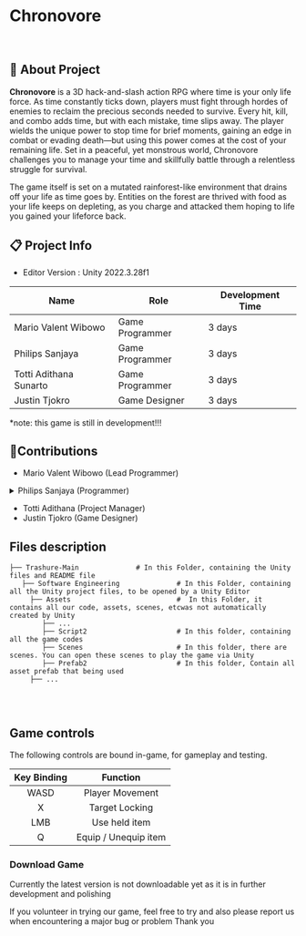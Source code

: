 
<h1>Chronovore</h1>
<p align="center">
<!--   <img width="100%"src=".png"> -->
  </br>
</p>

## 🔴 About Project
**Chronovore** is a 3D hack-and-slash action RPG where time is your only life force. As time constantly ticks down, players must fight through hordes of enemies to reclaim the precious seconds needed to survive. Every hit, kill, and combo adds time, but with each mistake, time slips away. The player wields the unique power to stop time for brief moments, gaining an edge in combat or evading death—but using this power comes at the cost of your remaining life. Set in a peaceful, yet monstrous world, Chronovore challenges you to manage your time and skillfully battle through a relentless struggle for survival.

The game itself is set on a mutated rainforest-like environment that drains off your life as time goes by. Entities on the forest are thrived with food as your life keeps on depleting, as you charge and attacked them hoping to life you gained your lifeforce back. 
<br>

## 📋 Project Info 
* Editor Version : Unity 2022.3.28f1

| **Name** | **Role** | **Development Time** |
|----------|----------|----------------------|
| Mario Valent Wibowo | Game Programmer | 3 days |
| Philips Sanjaya | Game Programmer | 3 days |
| Totti Adithana Sunarto | Game Programmer | 3 days |
| Justin Tjokro | Game Designer | 3 days |

*note: this game is still in development!!!
<br>

## 👤Contributions

- Mario Valent Wibowo (Lead Programmer)
<details>
  <summary> Philips Sanjaya (Programmer) </summary>
  
  **More Details**
  - NULL
  **What i learned**
  - NULL
</details>

- Totti Adithana (Project Manager)
- Justin Tjokro (Game Designer)

## Files description

```
├── Trashure-Main              # In this Folder, containing the Unity files and README file
   ├── Software Engineering              # In this Folder, containing all the Unity project files, to be opened by a Unity Editor
     ├── Assets                          #  In this Folder, it contains all our code, assets, scenes, etcwas not automatically created by Unity
        ├── ...
        ├── Script2                      # In this folder, containing all the game codes
        ├── Scenes                       # In this folder, there are scenes. You can open these scenes to play the game via Unity
        ├── Prefab2                      # In this folder, Contain all asset prefab that being used
     ├── ...
      
```
<br>

## Game controls

The following controls are bound in-game, for gameplay and testing.

| Key Binding       | Function          |
| :---: | :---: |
| WASD | Player Movement |
| X | Target Locking |
| LMB | Use held item |
| Q | Equip / Unequip item |

<h3>Download Game</h3>
Currently the latest version is not downloadable yet as it is in further development and polishing

If you volunteer in trying our game, feel free to try and also please report us when encountering a major bug or problem
Thank you
